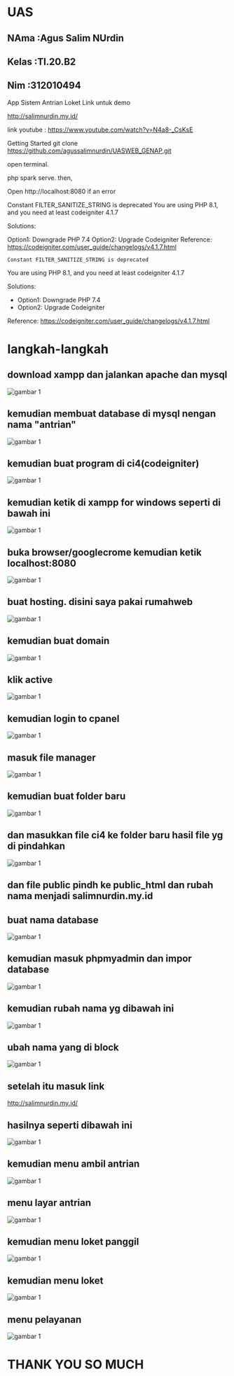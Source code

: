 # UAS
## NAma    :Agus Salim NUrdin
## Kelas   :TI.20.B2
## Nim     :312010494

App Sistem Antrian Loket
Link untuk demo

http://salimnurdin.my.id/

link youtube : https://www.youtube.com/watch?v=N4a8-_CsKsE

Getting Started
git clone https://github.com/agussalimnurdin/UASWEB_GENAP.git

open terminal.

php spark serve.
then,

Open http://localhost:8080
if an error

Constant FILTER_SANITIZE_STRING is deprecated
You are using PHP 8.1, and you need at least codeigniter 4.1.7

Solutions:

Option1: Downgrade PHP 7.4
Option2: Upgrade Codeigniter
Reference: https://codeigniter.com/user_guide/changelogs/v4.1.7.html
```shell
Constant FILTER_SANITIZE_STRING is deprecated
```

You are using PHP 8.1, and you need at least codeigniter 4.1.7

Solutions:

- Option1: Downgrade PHP 7.4
- Option2: Upgrade Codeigniter

Reference: https://codeigniter.com/user_guide/changelogs/v4.1.7.html


# langkah-langkah
## download xampp dan jalankan apache dan mysql

![gambar 1](screenshot/2.jpg)

 ## kemudian membuat database di mysql nengan nama "antrian"

 ![gambar 1](screenshot/1.jpg)

 ## kemudian buat program di ci4(codeigniter)

 ![gambar 1](screenshot/3.jpg)

 ## kemudian ketik di xampp for windows seperti di bawah ini

 ![gambar 1](screenshot/4.png)

 ## buka browser/googlecrome kemudian ketik localhost:8080

 ![gambar 1](screenshot/5.png)

 ## buat hosting. disini saya pakai rumahweb 

 ![gambar 1](screenshot/6.png)

 ## kemudian buat domain

 ![gambar 1](screenshot/7.jpg)

 ## klik  active

![gambar 1](screenshot/9.jpg)


 ## kemudian login to cpanel

 ![gambar 1](screenshot/10.png)


 ## masuk file manager

![gambar 1](screenshot/11.jpg)


 ## kemudian buat folder baru

![gambar 1](screenshot/12.jpg)


 ## dan masukkan file ci4 ke folder baru hasil file yg di pindahkan

![gambar 1](screenshot/13.png)


 ## dan file public pindh ke public_html dan rubah nama menjadi salimnurdin.my.id
 ## buat nama database

![gambar 1](screenshot/14.png)


 ## kemudian masuk phpmyadmin dan impor database 

![gambar 1](screenshot/15.png)


 ## kemudian rubah nama yg dibawah ini

 ![gambar 1](screenshot/16.png)



 ## ubah nama yang di block

![gambar 1](screenshot/17.png)


## setelah itu masuk link 

http://salimnurdin.my.id/


## hasilnya seperti dibawah ini

![gambar 1](screenshot/18.png)


## kemudian menu ambil antrian

![gambar 1](screenshot/19.png)


## menu layar antrian

![gambar 1](screenshot/20.png)


## kemudian menu loket panggil

![gambar 1](screenshot/21.png)

## kemudian menu loket

![gambar 1](screenshot/22.png)

## menu pelayanan 

![gambar 1](screenshot/23.png)

# THANK YOU SO MUCH